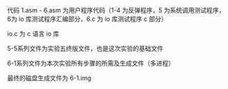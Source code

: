 代码 1.asm - 6.asm 为用户程序代码（1-4 为反弹程序，5 为系统调用测试程序，6为 io 库测试程序汇编部分，6.c 为 io 库测试程序 c 部分）

io.c 为 c 语言 io 库

5-5系列文件为实验五终版文件，也是这次实验的基础文件

6-1系列文件为本次实验所有步骤的所需及生成文件（多进程）

最终的磁盘生成文件为 6-1.img

